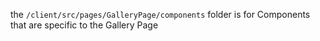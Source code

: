 the `/client/src/pages/GalleryPage/components` folder is for Components that are specific to the Gallery Page